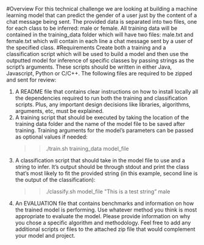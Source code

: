 #Overview
For this technical challenge we are looking at building a machine learning model that can predict
the gender of a user just by the content of a chat message being sent. The provided data is
separated into two files, one for each class to be inferred: male or female.
All training data will be contained in the training_data folder which will have two files:
male.txt and female.txt which will contain in each line a chat message sent by a user of
the specified class.
#Requirements
Create both a training and a classification script which will be used to build a model and then
use the outputted model for inference of specific classes by passing strings as the script’s
arguments. These scripts should be written in either Java, Javascript, Python or C/C++.
The following files are required to be zipped and sent for review:
1. A README file that contains clear instructions on how to install locally all the
dependencies required to run both the training and classification scripts. Plus, any
important design decisions like libraries, algorithms, arguments, etc, must be explained.
2. A training script that should be executed by taking the location of the training data folder
and the name of the model file to be saved after training. Training arguments for the
model’s parameters can be passed as optional values if needed:
    >> ./train.sh training_data model_file
3. A classification script that should take in the model file to use and a string to infer. It’s
output should be through stdout and print the class that’s most likely to fit the provided
string (in this example, second line is the output of the classification):
    >> ./classify.sh model_file &quot;This is a test string”
male
4. An EVALUATION file that contains benchmarks and information on how the trained
model is performing. Use whatever method you think is most appropriate to evaluate the
model. Please provide information on why you chose a specific algorithm and
methodology.
Feel free to add any additional scripts or files to the attached zip file that would complement
your model and project.
